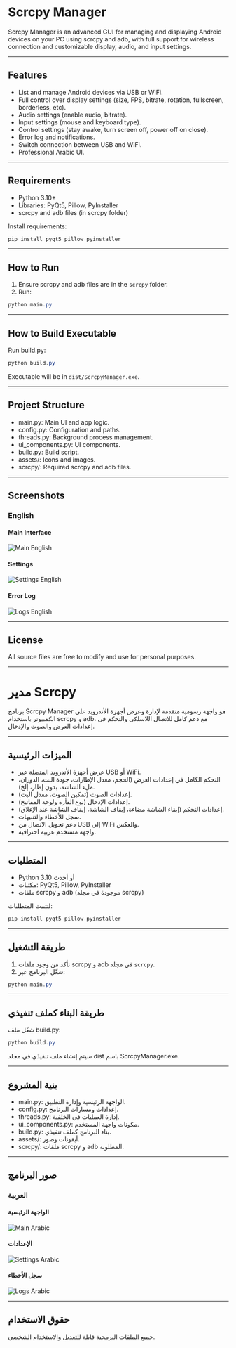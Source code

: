 # Scrcpy Manager

Scrcpy Manager is an advanced GUI for managing and displaying Android devices on your PC using scrcpy and adb, with full support for wireless connection and customizable display, audio, and input settings.

---

## Features
- List and manage Android devices via USB or WiFi.
- Full control over display settings (size, FPS, bitrate, rotation, fullscreen, borderless, etc).
- Audio settings (enable audio, bitrate).
- Input settings (mouse and keyboard type).
- Control settings (stay awake, turn screen off, power off on close).
- Error log and notifications.
- Switch connection between USB and WiFi.
- Professional Arabic UI.

---

## Requirements
- Python 3.10+
- Libraries: PyQt5, Pillow, PyInstaller
- scrcpy and adb files (in scrcpy folder)

Install requirements:
```powershell
pip install pyqt5 pillow pyinstaller
```

---

## How to Run
1. Ensure scrcpy and adb files are in the `scrcpy` folder.
2. Run:
```powershell
python main.py
```

---

## How to Build Executable
Run build.py:
```powershell
python build.py
```
Executable will be in `dist/ScrcpyManager.exe`.

---

## Project Structure
- main.py: Main UI and app logic.
- config.py: Configuration and paths.
- threads.py: Background process management.
- ui_components.py: UI components.
- build.py: Build script.
- assets/: Icons and images.
- scrcpy/: Required scrcpy and adb files.

---

## Screenshots

### English

#### Main Interface
![Main English](assets/main_en.PNG)

#### Settings
![Settings English](assets/settings_en.PNG)

#### Error Log
![Logs English](assets/logs_en.PNG)

---

## License
All source files are free to modify and use for personal purposes.

---

# مدير Scrcpy

برنامج Scrcpy Manager هو واجهة رسومية متقدمة لإدارة وعرض أجهزة الأندرويد على الكمبيوتر باستخدام scrcpy و adb، مع دعم كامل للاتصال اللاسلكي والتحكم في إعدادات العرض والصوت والإدخال.

---

## الميزات الرئيسية
- عرض أجهزة الأندرويد المتصلة عبر USB أو WiFi.
- التحكم الكامل في إعدادات العرض (الحجم، معدل الإطارات، جودة البث، الدوران، ملء الشاشة، بدون إطار، إلخ).
- إعدادات الصوت (تمكين الصوت، معدل البت).
- إعدادات الإدخال (نوع الفأرة ولوحة المفاتيح).
- إعدادات التحكم (إبقاء الشاشة مضاءة، إيقاف الشاشة، إيقاف الشاشة عند الإغلاق).
- سجل للأخطاء والتنبيهات.
- دعم تحويل الاتصال من USB إلى WiFi والعكس.
- واجهة مستخدم عربية احترافية.

---

## المتطلبات
- Python 3.10 أو أحدث
- مكتبات: PyQt5, Pillow, PyInstaller
- ملفات scrcpy و adb (موجودة في مجلد scrcpy)

لتثبيت المتطلبات:
```powershell
pip install pyqt5 pillow pyinstaller
```

---

## طريقة التشغيل
1. تأكد من وجود ملفات scrcpy و adb في مجلد `scrcpy`.
2. شغّل البرنامج عبر:
```powershell
python main.py
```

---

## طريقة البناء كملف تنفيذي
شغّل ملف build.py:
```powershell
python build.py
```
سيتم إنشاء ملف تنفيذي في مجلد dist باسم ScrcpyManager.exe.

---

## بنية المشروع
- main.py: الواجهة الرئيسية وإدارة التطبيق.
- config.py: إعدادات ومسارات البرنامج.
- threads.py: إدارة العمليات في الخلفية.
- ui_components.py: مكونات واجهة المستخدم.
- build.py: بناء البرنامج كملف تنفيذي.
- assets/: أيقونات وصور.
- scrcpy/: ملفات scrcpy و adb المطلوبة.

---

## صور البرنامج

### العربية

#### الواجهة الرئيسية
![Main Arabic](assets/main.PNG)

#### الإعدادات
![Settings Arabic](assets/settings.PNG)

#### سجل الأخطاء
![Logs Arabic](assets/logs.PNG)

---

## حقوق الاستخدام
جميع الملفات البرمجية قابلة للتعديل والاستخدام الشخصي.
